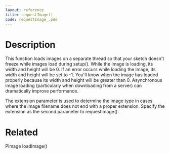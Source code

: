 ```yaml
---
layout: reference
title: requestImage()
code: requestImage_.pde
---
```


# Description

This function loads images on a separate thread so that your sketch doesn't freeze while images load during setup(). While the image is loading, its width and height will be 0. If an error occurs while loading the image, its width and height will be set to -1. You'll know when the image has loaded properly because its width and height will be greater than 0. Asynchronous image loading (particularly when downloading from a server) can dramatically improve performance.

The extension parameter is used to determine the image type in cases where the image filename does not end with a proper extension. Specify the extension as the second parameter to requestImage().

# Related

PImage
loadImage()
